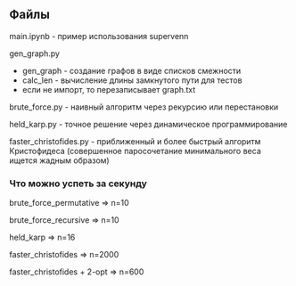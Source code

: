 ## Файлы

main.ipynb - пример использования supervenn

gen_graph.py
- gen_graph - создание графов в виде списков смежности
- calc_len - вычисление длины замкнутого пути для тестов
- если не импорт, то перезаписывает graph.txt

brute_force.py - наивный алгоритм через рекурсию или перестановки

held_karp.py - точное решение через динамическое программирование

faster_christofides.py - приближенный и более быстрый алгоритм Кристофидеса
 (совершенное паросочетание минимального веса ищется жадным образом) 


### Что можно успеть за секунду

brute_force_permutative => n=10

brute_force_recursive => n=10

held_karp => n=16

faster_christofides => n=2000

faster_christofides + 2-opt => n=600
